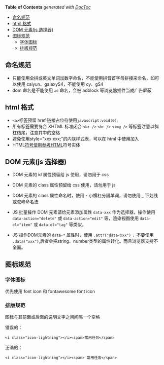 <!-- START doctoc generated TOC please keep comment here to allow auto update -->
<!-- DON'T EDIT THIS SECTION, INSTEAD RE-RUN doctoc TO UPDATE -->
**Table of Contents**  *generated with [DocToc](http://doctoc.herokuapp.com/)*

- [命名规范](#命名规范)
- [html 格式](#html-格式)
- [DOM 元素(js 选择器)](#dom-元素js-选择器)
- [图标规范](#图标规范)
  - [字体图标](#字体图标)
  - [排版规范](#排版规范)

<!-- END doctoc generated TOC please keep comment here to allow auto update -->

## 命名规范

 - 只能使用全拼或英文单词加数字命名，不能使用拼音首字母拼接来命名，如可以使用 caiyun、galaxyS4，不能使用 cy、gS4
 - dom 命名是不能使用 ``ad`` 命名，会被 adblock 等浏览器插件当成广告屏蔽


## html 格式
 * ``<a>``标签预留 href 链接占位符使用``javascript:void(0);``
 * 所有标签需要符合 XHTML 标准闭合 ``<br />`` ``<hr />`` ``<img />`` 等标签注意以斜杠结尾，注意其中的空格
 * 避免使用style="xxx:xxx;"的内联样式表，可以在 html 中使用<style type="text/css"></style>加入
 * HTML[符号使用参考HTML](http://www.w3school.com.cn/tags/html_ref_entities.html)符号实体


## DOM 元素(js 选择器)

   - DOM 元素的 id 属性预留给 js 使用，请勿用于 css
   - DOM 元素的 class 属性预留给 css 使用，请勿用于 js
   - DOM 元素的 class 属性命名时，使用 - 小横杠分隔单词，请勿使用 _ 下划线或驼峰命名法
   - JS 批量操作 DOM 元素请给元素添加属性 ``data-xxx`` 作为选择器，操作使用 ``data-action="delete"`` 或 ``data-action="edit"`` 等，渲染视图使用 ``data-el="item"`` 或 ``data-el="tag"`` 等类似。

   - JS 操作DOM元素的 ``data-*`` 属性时，使用 ``.attr("data-xxx")`` ，不要使用 ``.data("xxx")``,后者会把string、number类型的属性转化。而且浏览器支持不全面。

## 图标规范


### 字体图标
优先使用 font icon 和 fontawesome font icon

### 排版规范

图标与其前面或后面的说明文字之间间隔一个空格

错误的：

```
<i class="icon-lightning"></i><span>常用任务</span>
```
正确的：

```
<i class="icon-lightning"></i><span> 常用任务</span>
```
